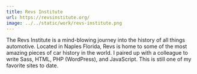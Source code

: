 ```yaml
---
title: Revs Institute
url: https://revsinstitute.org/
image: ../../static/work/revs-institute.png
---
```


The Revs Institute is a mind-blowing journey into the history of all things automotive. Located in Naples Florida, Revs is home to some of the most amazing pieces of car history in the world. I paired up with a colleague to write Sass, HTML, PHP (WordPress), and JavaScript. This is still one of my favorite sites to date.
